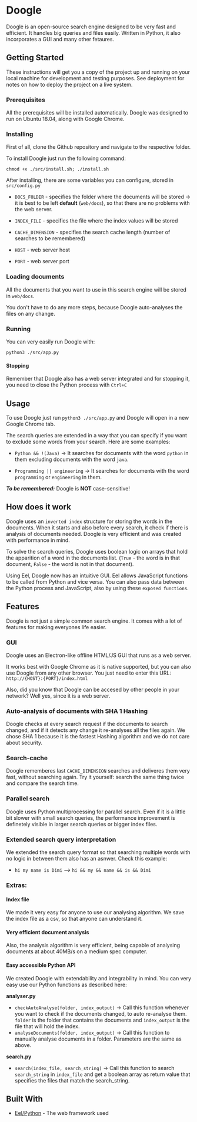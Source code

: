 # Doogle

Doogle is an open-source search engine designed to be very fast and efficient. It handles big queries and files easily. Written in Python, it also incorporates a GUI and many other fetaures.

## Getting Started

These instructions will get you a copy of the project up and running on your local machine for development and testing purposes. See deployment for notes on how to deploy the project on a live system.

### Prerequisites

All the prerequisites will be installed automatically. Doogle was designed to run on Ubuntu 18.04, along with Google Chrome.

### Installing

First of all, clone the Github repository and navigate to the respective folder.

To install Doogle just run the following command:
```
chmod +x ./src/install.sh; ./install.sh
```
After installing, there are some variables you can configure, stored in `src/config.py`

* `DOCS_FOLDER` - specifies the folder where the documents will be stored -> it is best to be left **default** (`web/docs`), so that there are no problems with the web server.

* `INDEX_FILE` - specifies the file where the index values will be stored

* `CACHE_DIMENSION` - specifies the search cache length (number of searches to be remembered)

* `HOST` - web server host

* `PORT` - web server port

### Loading documents

All the documents that you want to use in this search engine will be stored in `web/docs`.

You don't have to do any more steps, because Doogle auto-analyses the files on any change.

### Running

You can very easily run Doogle with:
```
python3 ./src/app.py
```
#### Stopping
Remember that Doogle also has a web server integrated and for stopping it, you need to close the Python process with `Ctrl+C` 

## Usage

To use Doogle just run `python3 ./src/app.py` and Doogle will open in a new Google Chrome tab.

The search queries are extended in a way that you can specify if you want to exclude some words from your search.
Here are some examples:

* `Python && !(Java)`  -> It searches for documents with the word `python` in them excluding documents with the word `java`.

* `Programming || engineering`  -> It searches for documents with the word `programming` or `engineering` in them.

***To be remembered:*** Doogle is **NOT** case-sensitive! 

## How does it work

Doogle uses an `inverted index` structure for storing the words in the documents. When it starts and also before every search, it check if there is analysis of documents needed. Doogle is very efficient and was created with performance in mind. 

To solve the search queries, Doogle uses boolean logic on arrays that hold the apparition of a word in the documents list. (`True` - the word is in that document, `False` - the word is not in that document).

Using Eel, Doogle now has an intuitive GUI. Eel allows JavaScript functions to be called from Python and vice versa. You can also pass data between the Python process and JavaScript, also by using these `exposed functions`.


## Features

Doogle is not just a simple common search engine. It comes with a lot of features for making everyones life easier.

### GUI

Doogle uses an Electron-like offline HTML/JS GUI that runs as a web server.

It works best with Google Chrome as it is native supported, but you can also use Doogle from any other browser. You just need to enter this URL: `http://{HOST}:{PORT}/index.html`

Also, did you know that Doogle can be accesed by other people in your network? Well yes, since it is a web server.

### Auto-analysis of documents with SHA 1 Hashing

Doogle checks at every search request if the documents to search changed, and if it detects any change it re-analyses all the files again. We chose SHA 1 because it is the fastest Hashing algorithm and we do not care about security.

### Search-cache

Doogle rememberes last `CACHE_DIMENSION` searches and deliveres them very fast, without searching again. Try it yourself: search the same thing twice and compare the search time.

### Parallel search

Doogle uses Python multiprocessing for parallel search. Even if it is a little bit slower with small search queries, the performance improvement is definetely visible in larger search queries or bigger index files.

### Extended search query interpretation

We extended the search query format so that searching multiple words with no logic in between them also has an asnwer. Check this example:
* `hi my name is Dimi`  -->  `hi && my && name && is && Dimi`

### Extras:
#### Index file
We made it very easy for anyone to use our analysing algorithm. We save the index file as a csv, so that anyone can understand it.
#### Very efficient document analysis
Also, the analysis algorithm is very efficient, being capable of analysing documents at about 40MB/s on a medium spec computer.
#### Easy accessible Python API
We created Doogle with extendability and integrability in mind. You can very easy use our Python functions as described here:

**analyser.py**
* `checkAutoAnalyse(folder, index_output)` -> Call this function whenever you want to check if the documents changed, to auto re-analyse them. `folder` is the folder that contains the documents and `index_output` is the file that will hold the index.
* `analyseDocuments(folder, index_output)` -> Call this function to manually analyse documents in a folder. Parameters are the same as above.

**search.py**
* `search(index_file, search_string)` -> Call this function to search `search_string` in `index_file` and get a boolean array as return value that specifies the files that match the search_string.

## Built With

* [Eel/Python](https://github.com/samuelhwilliams/Eel) - The web framework used

